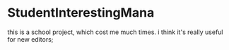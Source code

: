 # StudentInterestingMana
this is a school project, which cost me much times. i think it's really useful for new editors;

